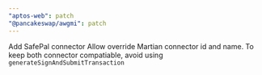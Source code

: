 ```yaml
---
"aptos-web": patch
"@pancakeswap/awgmi": patch
---
```


Add SafePal connector 
Allow override Martian connector id and name. To keep both connector compatiable, avoid using `generateSignAndSubmitTransaction`
